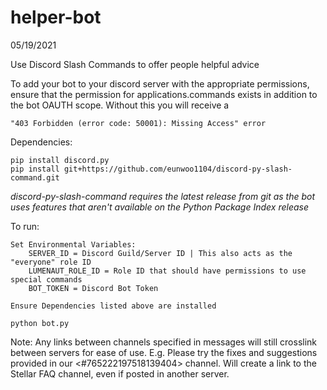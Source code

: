 # helper-bot
05/19/2021


Use Discord Slash Commands to offer people helpful advice

To add your bot to your discord server with the appropriate permissions, ensure that the permission for applications.commands exists in addition to the bot OAUTH scope. Without this you will receive a 

    "403 Forbidden (error code: 50001): Missing Access" error
    

Dependencies: 

    pip install discord.py
    pip install git+https://github.com/eunwoo1104/discord-py-slash-command.git 

    

*discord-py-slash-command requires the latest release from git as the bot uses features that aren't available on the Python Package Index release*

To run: 

    Set Environmental Variables:
        SERVER_ID = Discord Guild/Server ID | This also acts as the "everyone" role ID
        LUMENAUT_ROLE_ID = Role ID that should have permissions to use special commands
        BOT_TOKEN = Discord Bot Token 
    
    Ensure Dependencies listed above are installed

    python bot.py



Note:
    Any links between channels specified in messages will still crosslink between servers for ease of use. 
    E.g. Please try the fixes and suggestions provided in our <#765222197518139404> channel. Will create a link to the Stellar FAQ channel, even if posted in another server. 
